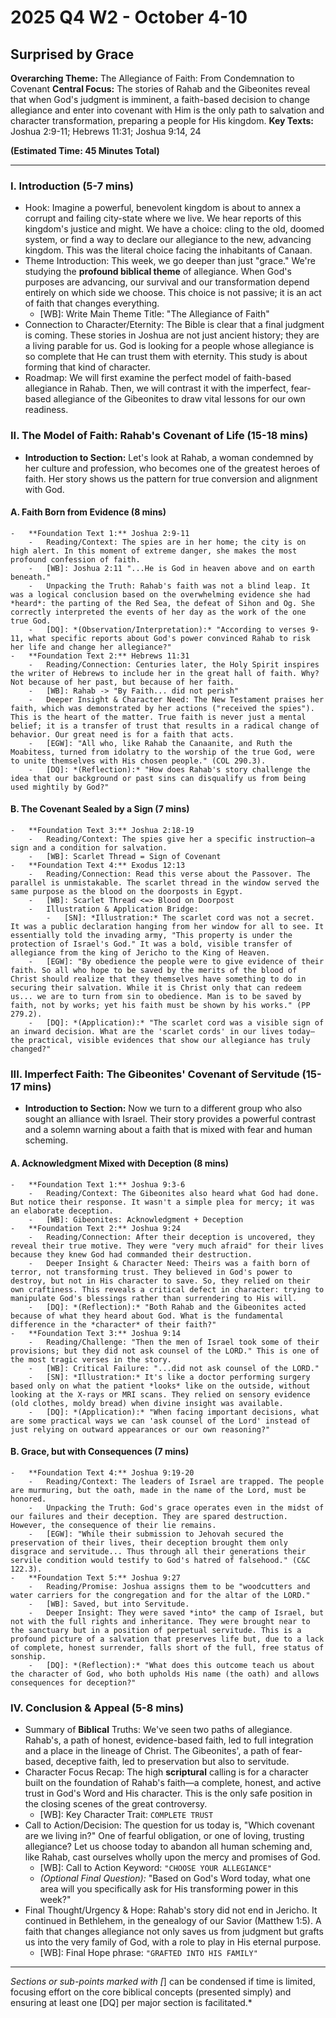 # 2025 Q4 W2 - October 4-10
## Surprised by Grace

**Overarching Theme:** The Allegiance of Faith: From Condemnation to Covenant
**Central Focus:** The stories of Rahab and the Gibeonites reveal that when God's judgment is imminent, a faith-based decision to change allegiance and enter into covenant with Him is the only path to salvation and character transformation, preparing a people for His kingdom.
**Key Texts:** Joshua 2:9-11; Hebrews 11:31; Joshua 9:14, 24

**(Estimated Time: 45 Minutes Total)**

---

### I. Introduction (5-7 mins)
-   Hook: Imagine a powerful, benevolent kingdom is about to annex a corrupt and failing city-state where we live. We hear reports of this kingdom's justice and might. We have a choice: cling to the old, doomed system, or find a way to declare our allegiance to the new, advancing kingdom. This was the literal choice facing the inhabitants of Canaan.
-   Theme Introduction: This week, we go deeper than just "grace." We're studying the **profound biblical theme** of allegiance. When God's purposes are advancing, our survival and our transformation depend entirely on which side we choose. This choice is not passive; it is an act of faith that changes everything.
    -   [WB]: Write Main Theme Title: "The Allegiance of Faith"
-   Connection to Character/Eternity: The Bible is clear that a final judgment is coming. These stories in Joshua are not just ancient history; they are a living parable for us. God is looking for a people whose allegiance is so complete that He can trust them with eternity. This study is about forming that kind of character.
-   Roadmap: We will first examine the perfect model of faith-based allegiance in Rahab. Then, we will contrast it with the imperfect, fear-based allegiance of the Gibeonites to draw vital lessons for our own readiness.

### II. The Model of Faith: Rahab's Covenant of Life (15-18 mins)
-   **Introduction to Section:** Let's look at Rahab, a woman condemned by her culture and profession, who becomes one of the greatest heroes of faith. Her story shows us the pattern for true conversion and alignment with God.

#### A. Faith Born from Evidence (8 mins)
    -   **Foundation Text 1:** Joshua 2:9-11
        -   Reading/Context: The spies are in her home; the city is on high alert. In this moment of extreme danger, she makes the most profound confession of faith.
        -   [WB]: Joshua 2:11 "...He is God in heaven above and on earth beneath."
        -   Unpacking the Truth: Rahab's faith was not a blind leap. It was a logical conclusion based on the overwhelming evidence she had *heard*: the parting of the Red Sea, the defeat of Sihon and Og. She correctly interpreted the events of her day as the work of the one true God.
        -   [DQ]: *(Observation/Interpretation):* "According to verses 9-11, what specific reports about God's power convinced Rahab to risk her life and change her allegiance?"
    -   **Foundation Text 2:** Hebrews 11:31
        -   Reading/Connection: Centuries later, the Holy Spirit inspires the writer of Hebrews to include her in the great hall of faith. Why? Not because of her past, but because of her faith.
        -   [WB]: Rahab -> "By Faith... did not perish"
        -   Deeper Insight & Character Need: The New Testament praises her faith, which was demonstrated by her actions ("received the spies"). This is the heart of the matter. True faith is never just a mental belief; it is a transfer of trust that results in a radical change of behavior. Our great need is for a faith that acts.
        -   [EGW]: "All who, like Rahab the Canaanite, and Ruth the Moabitess, turned from idolatry to the worship of the true God, were to unite themselves with His chosen people." (COL 290.3).
        -   [DQ]: *(Reflection):* "How does Rahab's story challenge the idea that our background or past sins can disqualify us from being used mightily by God?"

#### B. The Covenant Sealed by a Sign (7 mins)
    -   **Foundation Text 3:** Joshua 2:18-19
        -   Reading/Context: The spies give her a specific instruction—a sign and a condition for salvation.
        -   [WB]: Scarlet Thread = Sign of Covenant
    -   **Foundation Text 4:** Exodus 12:13
        -   Reading/Connection: Read this verse about the Passover. The parallel is unmistakable. The scarlet thread in the window served the same purpose as the blood on the doorposts in Egypt.
        -   [WB]: Scarlet Thread <=> Blood on Doorpost
        -   Illustration & Application Bridge:
            -   [SN]: *Illustration:* The scarlet cord was not a secret. It was a public declaration hanging from her window for all to see. It essentially told the invading army, "This property is under the protection of Israel's God." It was a bold, visible transfer of allegiance from the king of Jericho to the King of Heaven.
        -   [EGW]: "By obedience the people were to give evidence of their faith. So all who hope to be saved by the merits of the blood of Christ should realize that they themselves have something to do in securing their salvation. While it is Christ only that can redeem us... we are to turn from sin to obedience. Man is to be saved by faith, not by works; yet his faith must be shown by his works." (PP 279.2).
        -   [DQ]: *(Application):* "The scarlet cord was a visible sign of an inward decision. What are the 'scarlet cords' in our lives today—the practical, visible evidences that show our allegiance has truly changed?"

### III. Imperfect Faith: The Gibeonites' Covenant of Servitude (15-17 mins)
-   **Introduction to Section:** Now we turn to a different group who also sought an alliance with Israel. Their story provides a powerful contrast and a solemn warning about a faith that is mixed with fear and human scheming.

#### A. Acknowledgment Mixed with Deception (8 mins)
    -   **Foundation Text 1:** Joshua 9:3-6
        -   Reading/Context: The Gibeonites also heard what God had done. But notice their response. It wasn't a simple plea for mercy; it was an elaborate deception.
        -   [WB]: Gibeonites: Acknowledgment + Deception
    -   **Foundation Text 2:** Joshua 9:24
        -   Reading/Connection: After their deception is uncovered, they reveal their true motive. They were "very much afraid" for their lives because they knew God had commanded their destruction.
        -   Deeper Insight & Character Need: Theirs was a faith born of terror, not transforming trust. They believed in God's power to destroy, but not in His character to save. So, they relied on their own craftiness. This reveals a critical defect in character: trying to manipulate God's blessings rather than surrendering to His will.
        -   [DQ]: *(Reflection):* "Both Rahab and the Gibeonites acted because of what they heard about God. What is the fundamental difference in the *character* of their faith?"
    -   **Foundation Text 3:** Joshua 9:14
        -   Reading/Challenge: "Then the men of Israel took some of their provisions; but they did not ask counsel of the LORD." This is one of the most tragic verses in the story.
        -   [WB]: Critical Failure: "...did not ask counsel of the LORD."
        -   [SN]: *Illustration:* It's like a doctor performing surgery based only on what the patient *looks* like on the outside, without looking at the X-rays or MRI scans. They relied on sensory evidence (old clothes, moldy bread) when divine insight was available.
        -   [DQ]: *(Application):* "When facing important decisions, what are some practical ways we can 'ask counsel of the Lord' instead of just relying on outward appearances or our own reasoning?"

#### B. Grace, but with Consequences (7 mins)
    -   **Foundation Text 4:** Joshua 9:19-20
        -   Reading/Context: The leaders of Israel are trapped. The people are murmuring, but the oath, made in the name of the Lord, must be honored.
        -   Unpacking the Truth: God's grace operates even in the midst of our failures and their deception. They are spared destruction. However, the consequence of their lie remains.
        -   [EGW]: "While their submission to Jehovah secured the preservation of their lives, their deception brought them only disgrace and servitude... Thus through all their generations their servile condition would testify to God's hatred of falsehood." (C&C 122.3).
    -   **Foundation Text 5:** Joshua 9:27
        -   Reading/Promise: Joshua assigns them to be "woodcutters and water carriers for the congregation and for the altar of the LORD."
        -   [WB]: Saved, but into Servitude.
        -   Deeper Insight: They were saved *into* the camp of Israel, but not with the full rights and inheritance. They were brought near to the sanctuary but in a position of perpetual servitude. This is a profound picture of a salvation that preserves life but, due to a lack of complete, honest surrender, falls short of the full, free status of sonship.
        -   [DQ]: *(Reflection):* "What does this outcome teach us about the character of God, who both upholds His name (the oath) and allows consequences for deception?"

### IV. Conclusion & Appeal (5-8 mins)
-   Summary of **Biblical** Truths: We've seen two paths of allegiance. Rahab's, a path of honest, evidence-based faith, led to full integration and a place in the lineage of Christ. The Gibeonites', a path of fear-based, deceptive faith, led to preservation but also to servitude.
-   Character Focus Recap: The high **scriptural** calling is for a character built on the foundation of Rahab's faith—a complete, honest, and active trust in God's Word and His character. This is the only safe position in the closing scenes of the great controversy.
    -   [WB]: Key Character Trait: `COMPLETE TRUST`
-   Call to Action/Decision: The question for us today is, "Which covenant are we living in?" One of fearful obligation, or one of loving, trusting allegiance? Let us choose today to abandon all human scheming and, like Rahab, cast ourselves wholly upon the mercy and promises of God.
    -   [WB]: Call to Action Keyword: `"CHOOSE YOUR ALLEGIANCE"`
    -   *(Optional Final Question):* "Based on God's Word today, what one area will you specifically ask for His transforming power in this week?"
-   Final Thought/Urgency & Hope: Rahab's story did not end in Jericho. It continued in Bethlehem, in the genealogy of our Savior (Matthew 1:5). A faith that changes allegiance not only saves us from judgment but grafts us into the very family of God, with a role to play in His eternal purpose.
    -   [WB]: Final Hope phrase: `"GRAFTED INTO HIS FAMILY"`

---
*Sections or sub-points marked with [*] can be condensed if time is limited, focusing effort on the core biblical concepts (presented simply) and ensuring at least one [DQ] per major section is facilitated.*
